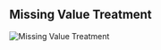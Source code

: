 ## Missing Value Treatment

![Missing Value Treatment](https://github.com/kkm24132/ExploratoryDataAnalysis/blob/master/01_MissingValueTreatment/MissingValue.png)


